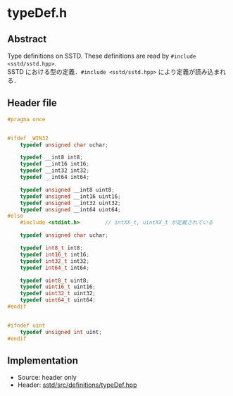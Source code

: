# typeDef.h
## Abstract
Type definitions on SSTD. These definitions are read by `#include <sstd/sstd.hpp>`.  
SSTD における型の定義．`#include <sstd/sstd.hpp>` により定義が読み込まれる．

## Header file
```cpp
#pragma once


#ifdef _WIN32
    typedef unsigned char uchar;

    typedef __int8 int8;
    typedef __int16 int16;
    typedef __int32 int32;
    typedef __int64 int64;

    typedef unsigned __int8 uint8;
    typedef unsigned __int16 uint16;
    typedef unsigned __int32 uint32;
    typedef unsigned __int64 uint64;
#else
    #include <stdint.h>        // intXX_t, uintXX_t が定義されている

    typedef unsigned char uchar;

    typedef int8_t int8;
    typedef int16_t int16;
    typedef int32_t int32;
    typedef int64_t int64;

    typedef uint8_t uint8;
    typedef uint16_t uint16;
    typedef uint32_t uint32;
    typedef uint64_t uint64;
#endif


#ifndef uint
    typedef unsigned int uint;
#endif
```

## Implementation
- Source: header only
- Header: [sstd/src/definitions/typeDef.hpp](https://github.com/admiswalker/SubStandardLibrary-SSTD-/blob/master/sstd/src/definitions/typeDef.h)

